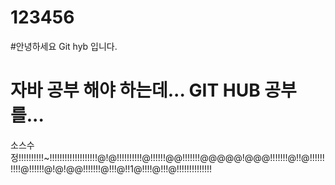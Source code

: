 # 123456

#안녕하세요 Git hyb 입니다.

# 자바 공부 해야 하는데... GIT HUB 공부를...

소스수정!!!!!!!!!!~!!!!!!!!!!!!!!!!!!!@!@!!!!!!!!!!@!!!!!!@@!!!!!!!@@@@@!@@@!!!!!!!@!!@!!!!!!!!!!@!!!!!!@!@!@@!!!!!!!@!!!@!!1@!!!!@!!!@!!!!!!!!!!!!!!
